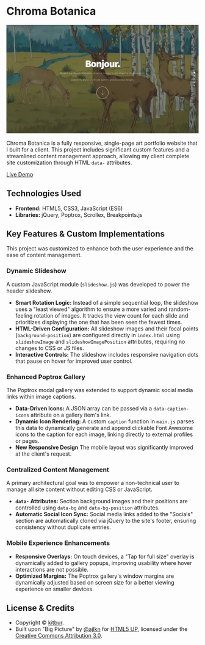 # Chroma Botanica

![Demo](images/demo.webp)

Chroma Botanica is a fully responsive, single-page art portfolio website that I built for a client. This project includes significant custom features and a streamlined content management approach, allowing my client complete site customization through HTML `data-` attributes.

[Live Demo](https://kitbur.github.io/chroma-botanica/)

## Technologies Used

* **Frontend:** HTML5, CSS3, JavaScript (ES6)
* **Libraries:** jQuery, Poptrox, Scrollex, Breakpoints.js

## Key Features & Custom Implementations

This project was customized to enhance both the user experience and the ease of content management.

### Dynamic Slideshow

A custom JavaScript module (`slideshow.js`) was developed to power the header slideshow.
* **Smart Rotation Logic:** Instead of a simple sequential loop, the slideshow uses a "least viewed" algorithm to ensure a more varied and random-feeling rotation of images. It tracks the view count for each slide and prioritizes displaying the one that has been seen the fewest times.
* **HTML-Driven Configuration:** All slideshow images and their focal points (`background-position`) are configured directly in `index.html` using `slideshowImage` and `slideshowImagePosition` attributes, requiring no changes to CSS or JS files.
* **Interactive Controls:** The slideshow includes responsive navigation dots that pause on hover for improved user control.

### Enhanced Poptrox Gallery

The Poptrox modal gallery was extended to support dynamic social media links within image captions.
* **Data-Driven Icons:** A JSON array can be passed via a `data-caption-icons` attribute on a gallery item's link.
* **Dynamic Icon Rendering:** A custom `caption` function in `main.js` parses this data to dynamically generate and append clickable Font Awesome icons to the caption for each image, linking directly to external profiles or pages.
* **New Responsive Design** The mobile layout was significantly improved at the client's request.

### Centralized Content Management

A primary architectural goal was to empower a non-technical user to manage all site content without editing CSS or JavaScript.
* **`data-` Attributes:** Section background images and their positions are controlled using `data-bg` and `data-bg-position` attributes.
* **Automatic Social Icon Sync:** Social media links added to the "Socials" section are automatically cloned via jQuery to the site's footer, ensuring consistency without duplicate entries.

### Mobile Experience Enhancements

* **Responsive Overlays:** On touch devices, a "Tap for full size" overlay is dynamically added to gallery popups, improving usability where hover interactions are not possible.
* **Optimized Margins:** The Poptrox gallery's window margins are dynamically adjusted based on screen size for a better viewing experience on smaller devices.

## License & Credits

* Copyright &copy; [kitbur](https://github.com/kitbur).
* Built upon "Big Picture" by [@ajlkn](https://github.com/ajlkn) for [HTML5 UP](https://html5up.net), licensed under the [Creative Commons Attribution 3.0](https://creativecommons.org/licenses/by/3.0/).
